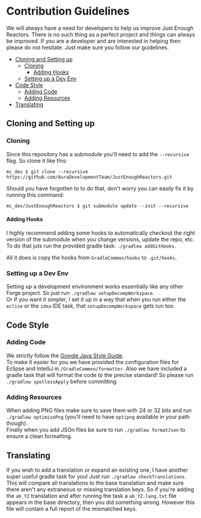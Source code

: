 # Contribution Guidelines

We will always have a need for developers to help us improve Just Enough Reactors. There is no such thing as a perfect project and things can always be
improved. If you are a developer and are interested in helping then please do not hesitate. Just make sure you follow our guidelines.

<!-- TOC depthFrom:2 depthTo:6 withLinks:1 updateOnSave:1 orderedList:0 -->

- [Cloning and Setting up](#cloning-and-setting-up)
	- [Cloning](#cloning)
		- [Adding Hooks](#adding-hooks)
	- [Setting up a Dev Env](#setting-up-a-dev-env)
- [Code Style](#code-style)
	- [Adding Code](#adding-code)
	- [Adding Resources](#adding-resources)
- [Translating](#translating)

<!-- /TOC -->

## Cloning and Setting up

### Cloning

Since this repository has a submodule you'll need to add the `--recursive` flag. So clone it like this:

```
mc_dev $ git clone --recursive https://github.com/AuraDevelopmentTeam/JustEnoughReactors.git
```

Should you have forgotten to to do that, don't worry you can easily fix it by running this command:

```
mc_dev/JustEnoughReactors $ git submodule update --init --recursive
```

#### Adding Hooks

I highly recommend adding some hooks to automatically checkout the right version of the submodule when you change versions, update the repo, etc.  
To do that juts run the provided gradle task: `./gradlew addGitHooks`.

All it does is copy the hooks from `GradleCommon/hooks` to `.git/hooks`.

### Setting up a Dev Env

Setting up a development environment works essentially like any other Forge project. So just run `./gradlew setupDecompWorkspace`.  
Or if you want it simpler, I set it up in a way that when you run either the `eclise` or the `idea` IDE task, that `setupDecompWorkspace` gets run too.

## Code Style

### Adding Code

We strictly follow the [Google Java Style Guide](https://google.github.io/styleguide/javaguide.html).  
To make it easier for you we have provided the configuration files for Eclipse and IntelliJ in `/GradleCommon/formatter`. Also we have included a gradle task
that will format the code to the precise standard! So please run `./gradlew spotlessApply` before committing.

### Adding Resources

When adding PNG files make sure to save them with 24 or 32 bits and run `./gradlew optimizePng` (you'll need to have `optipng` available in your path though).  
Finally when you add JSOn files be sure to run `./gradlew formatJson` to ensure a clean formatting.  

## Translating

If you wish to add a translation or expand an existing one, I have another super useful gradle task for you! Just run `./gradlew checkTranslations`. This will
compare all translations to the base translation and make sure there aren't any extraneous or missing translation keys. So if you're adding the `ab_YZ`
translation and after running the task a `ab_YZ.lang.txt` file appears in the base directory, then you did something wrong. However this file will contain a
full report of the mismatched keys.
